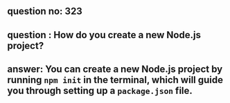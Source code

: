 
      
## question no: 323

## question : How do you create a new Node.js project?

## answer: You can create a new Node.js project by running `npm init` in the terminal, which will guide you through setting up a `package.json` file.
      